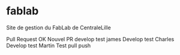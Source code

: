 # fablab
Site de gestion du FabLab de CentraleLille

Pull Request OK
Nouvel PR
develop test james
Develop test Charles
Develop test Martin
Test pull push
